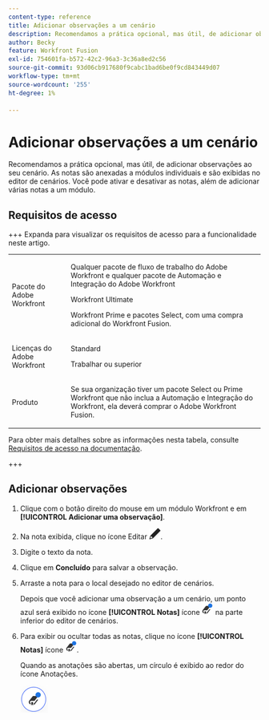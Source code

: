 ```yaml
---
content-type: reference
title: Adicionar observações a um cenário
description: Recomendamos a prática opcional, mas útil, de adicionar observações sobre cada módulo.
author: Becky
feature: Workfront Fusion
exl-id: 754601fa-b572-42c2-96a3-3c36a8ed2c56
source-git-commit: 93d06cb917680f9cabc1bad6be0f9cd843449d07
workflow-type: tm+mt
source-wordcount: '255'
ht-degree: 1%

---
```


# Adicionar observações a um cenário

Recomendamos a prática opcional, mas útil, de adicionar observações ao seu cenário. As notas são anexadas a módulos individuais e são exibidas no editor de cenários. Você pode ativar e desativar as notas, além de adicionar várias notas a um módulo.

## Requisitos de acesso

+++ Expanda para visualizar os requisitos de acesso para a funcionalidade neste artigo.

<table style="table-layout:auto">
 <col> 
 <col> 
 <tbody> 
  <tr> 
   <td role="rowheader">Pacote do Adobe Workfront</td> 
   <td> <p>Qualquer pacote de fluxo de trabalho do Adobe Workfront e qualquer pacote de Automação e Integração do Adobe Workfront</p><p>Workfront Ultimate</p><p>Workfront Prime e pacotes Select, com uma compra adicional do Workfront Fusion.</p> </td> 
  </tr> 
  <tr data-mc-conditions=""> 
   <td role="rowheader">Licenças do Adobe Workfront</td> 
   <td> <p>Standard</p><p>Trabalhar ou superior</p> </td> 
  </tr> 
  <tr> 
   <td role="rowheader">Produto</td> 
   <td>
   <p>Se sua organização tiver um pacote Select ou Prime Workfront que não inclua a Automação e Integração do Workfront, ela deverá comprar o Adobe Workfront Fusion.</li></ul>
   </td> 
  </tr>
 </tbody> 
</table>

Para obter mais detalhes sobre as informações nesta tabela, consulte [Requisitos de acesso na documentação](/help/workfront-fusion/references/licenses-and-roles/access-level-requirements-in-documentation.md).

+++

## Adicionar observações

1. Clique com o botão direito do mouse em um módulo Workfront e em **[!UICONTROL Adicionar uma observação]**.
1. Na nota exibida, clique no ícone Editar ![ícone Editar](assets/edit-note.png).
1. Digite o texto da nota.
1. Clique em **Concluído** para salvar a observação.
1. Arraste a nota para o local desejado no editor de cenários.

   Depois que você adicionar uma observação a um cenário, um ponto azul será exibido no ícone **[!UICONTROL Notas]** ícone ![Notas com ponto](assets/notes-icon-w-dot.png) na parte inferior do editor de cenários.

1. Para exibir ou ocultar todas as notas, clique no ícone **[!UICONTROL Notas]** ícone ![Notas com ponto](assets/notes-icon-w-dot.png).

   Quando as anotações são abertas, um círculo é exibido ao redor do ícone Anotações.

   ![Ícone de anotações com círculo](assets/notes-icon-with-circle.png)
